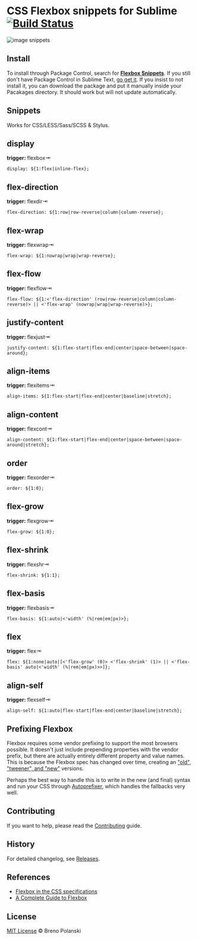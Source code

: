 # CSS Flexbox snippets for Sublime [![Build Status](https://travis-ci.org/brenopolanski/css-flexbox-sublime-snippets.svg?branch=master)](https://travis-ci.org/brenopolanski/css-flexbox-sublime-snippets)

![image snippets](https://raw.githubusercontent.com/brenopolanski/css-flexbox-sublime-snippets/assets/snippets.gif)

## Install

To install through Package Control, search for [**Flexbox Snippets**](https://sublime.wbond.net/packages/Flexbox%20Snippets). If you still don't have Package Control in Sublime Text, [go get it](http://wbond.net/sublime_packages/package_control/installation). If you insist to not install it, you can download the package and put it manually inside your Pacakages directory. It should work but will not update automatically.

## Snippets

Works for CSS/LESS/Sass/SCSS & Stylus.

## display

**trigger:** flexbox⇥

```
display: ${1:flex|inline-flex};
```

## flex-direction

**trigger:** flexdir⇥

```
flex-direction: ${1:row|row-reverse|column|column-reverse};
```

## flex-wrap

**trigger:** flexwrap⇥

```
flex-wrap: ${1:nowrap|wrap|wrap-reverse};
```

## flex-flow

**trigger:** flexflow⇥

```
flex-flow: ${1:<'flex-direction' (row|row-reverse|column|column-reverse)> || <'flex-wrap' (nowrap|wrap|wrap-reverse)>};
```

## justify-content

**trigger:** flexjust⇥

```
justify-content: ${1:flex-start|flex-end|center|space-between|space-around};
```

## align-items

**trigger:** flexitems⇥

```
align-items: ${1:flex-start|flex-end|center|baseline|stretch};
```

## align-content

**trigger:** flexcont⇥

```
align-content: ${1:flex-start|flex-end|center|space-between|space-around|stretch};
```

## order

**trigger:** flexorder⇥

```
order: ${1:0};
```

## flex-grow

**trigger:** flexgrow⇥

```
flex-grow: ${1:0};
```

## flex-shrink

**trigger:** flexshr⇥

```
flex-shrink: ${1:1};
```

## flex-basis

**trigger:** flexbasis⇥

```
flex-basis: ${1:auto|<'width' (%|rem|em|px)>};
```

## flex

**trigger:** flex⇥

```
flex: ${1:none|auto|[<'flex-grow' (0)> <'flex-shrink' (1)> || <'flex-basis' auto|<'width' (%|rem|em|px)>>]};
```

## align-self

**trigger:** flexself⇥

```
align-self: ${1:auto|flex-start|flex-end|center|baseline|stretch};
```

## Prefixing Flexbox

Flexbox requires some vendor prefixing to support the most browsers possible. It doesn't just include prepending properties with the vendor prefix, but there are actually entirely different property and value names. This is because the Flexbox spec has changed over time, creating an ["old", "tweener", and "new"](http://css-tricks.com/old-flexbox-and-new-flexbox/) versions.

Perhaps the best way to handle this is to write in the new (and final) syntax and run your CSS through [Autoprefixer](https://github.com/postcss/autoprefixer), which handles the fallbacks very well.

## Contributing

If you want to help, please read the [Contributing](https://github.com/brenopolanski/css-flexbox-sublime-snippets/blob/master/CONTRIBUTING.md) guide.

## History

For detailed changelog, see [Releases](https://github.com/brenopolanski/css-flexbox-sublime-snippets/releases).

## References

- [Flexbox in the CSS specifications](http://www.w3.org/TR/css-flexbox/)
- [A Complete Guide to Flexbox](https://css-tricks.com/snippets/css/a-guide-to-flexbox/)

## License

[MIT License](http://brenopolanski.mit-license.org/) © Breno Polanski
